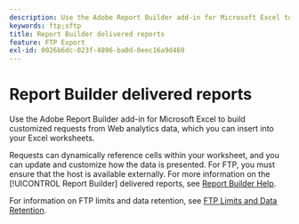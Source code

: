 ```yaml
---
description: Use the Adobe Report Builder add-in for Microsoft Excel to build customized requests from Web analytics data, which you can insert into your Excel worksheets.
keywords: ftp;sftp
title: Report Builder delivered reports
feature: FTP Export
exl-id: 0026b6dc-023f-4896-ba0d-0eec16a9d469
---
```

# Report Builder delivered reports

Use the Adobe Report Builder add-in for Microsoft Excel to build customized requests from Web analytics data, which you can insert into your Excel worksheets.

Requests can dynamically reference cells within your worksheet, and you can update and customize how the data is presented. For FTP, you must ensure that the host is available externally. For more information on the [!UICONTROL Report Builder] delivered reports, see [Report Builder Help](https://experienceleague.adobe.com/en/docs/analytics/analyze/report-builder/report-buider-overview).

For information on FTP limits and data retention, see [FTP Limits and Data Retention](/help/export/ftp-and-sftp/ftp-limits.md).
